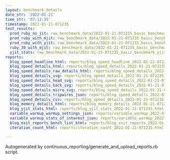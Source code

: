 ```yaml
---
layout: benchmark_details
date_str: '2022-01-21'
time_str: '07:12:35'
timestamp: 2022-01-21-071235
test_results:
  prod_ruby_no_jit: raw_benchmark_data/2022-01-21-071235_basic_benchmark_prod_ruby_no_jit.json
  prod_ruby_with_mjit: raw_benchmark_data/2022-01-21-071235_basic_benchmark_prod_ruby_with_mjit.json
  prod_ruby_with_yjit: raw_benchmark_data/2022-01-21-071235_basic_benchmark_prod_ruby_with_yjit.json
  ruby_30_with_mjit: raw_benchmark_data/2022-01-21-071235_basic_benchmark_ruby_30_with_mjit.json
  yjit_stats: raw_benchmark_data/2022-01-21-071235_basic_benchmark_yjit_stats.json
reports:
  blog_speed_headline_html: reports/blog_speed_headline_2022-01-21-071235.html
  blog_speed_details_html: reports/blog_speed_details_2022-01-21-071235.html
  blog_speed_details_raw_details_html: reports/blog_speed_details_2022-01-21-071235.raw_details.html
  blog_speed_details_svg: reports/blog_speed_details_2022-01-21-071235.svg
  blog_speed_details_head_svg: reports/blog_speed_details_2022-01-21-071235.head.svg
  blog_speed_details_back_svg: reports/blog_speed_details_2022-01-21-071235.back.svg
  blog_speed_details_micro_svg: reports/blog_speed_details_2022-01-21-071235.micro.svg
  blog_speed_details_tripwires_json: reports/blog_speed_details_2022-01-21-071235.tripwires.json
  blog_speed_details_csv: reports/blog_speed_details_2022-01-21-071235.csv
  blog_memory_details_html: reports/blog_memory_details_2022-01-21-071235.html
  blog_yjit_stats_html: reports/blog_yjit_stats_2022-01-21-071235.html
  variable_warmup_warmup_settings_json: reports/variable_warmup_2022-01-21-071235.warmup_settings.json
  variable_warmup_stats_of_interest_json: reports/variable_warmup_2022-01-21-071235.stats_of_interest.json
  blog_exit_reports_bench_list_html: reports/blog_exit_reports_2022-01-21-071235.bench_list.html
  iteration_count_html: reports/iteration_count_2022-01-21-071235.html

---
```

Autogenerated by continuous_reporting/generate_and_upload_reports.rb script.
